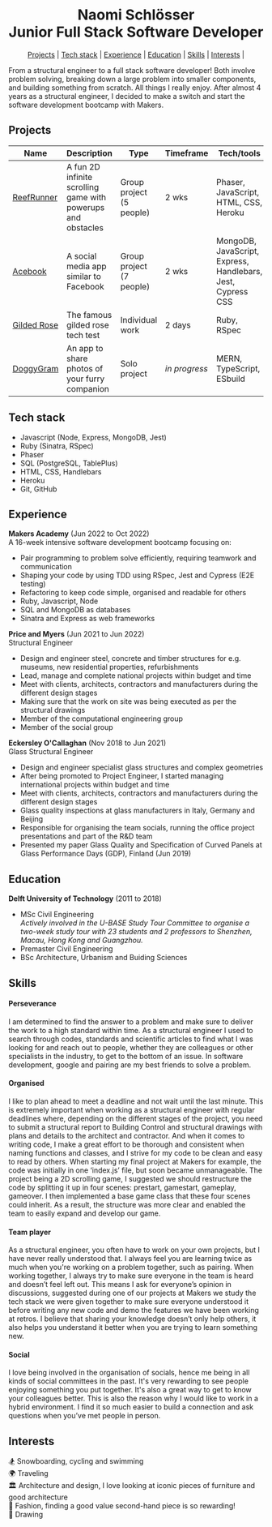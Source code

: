 <h1 align="center"> Naomi Schlösser <br> Junior Full Stack Software Developer </h1>

<p>
  <div align="center">
    <a href="https://github.com/naomischlosser/CV/blob/main/README.md#projects">Projects</a> |
    <a href="https://github.com/naomischlosser/CV/blob/main/README.md#tech-stack">Tech stack</a> |
    <a href="https://github.com/naomischlosser/CV/blob/main/README.md#experience">Experience</a> |
    <a href="https://github.com/naomischlosser/CV/blob/main/README.md#education">Education</a> |
    <a href="https://github.com/naomischlosser/CV/blob/main/README.md#skills">Skills</a> |
    <a href="https://github.com/naomischlosser/CV/blob/main/README.md#interests">Interests</a> |
  </div>
</p>

From a structural engineer to a full stack software developer! Both involve problem solving, breaking down a large problem into smaller components, and building something from scratch. All things I really enjoy. After almost 4 years as a structural engineer, I decided to make a switch and start the software development bootcamp with Makers.

## Projects

| Name                                                             | Description       | Type     | Timeframe | Tech/tools                           |
| ---------------------------------------------------------------- | ----------------- | -------- | --------- | ------------------------------------ |
| [ReefRunner](https://github.com/naomischlosser/team-sea-urchins) | A fun 2D infinite scrolling game with powerups and obstacles | Group project (5 people) | 2 wks | Phaser, JavaScript, HTML, CSS, Heroku |
| [Acebook](https://github.com/naomischlosser/acebook-node-slugs) | A social media app similar to Facebook | Group project (7 people) | 2 wks | MongoDB, JavaScript, Express, Handlebars, Jest, Cypress CSS |
| [Gilded Rose](https://github.com/naomischlosser/individual-challenges/tree/main/gilded-rose-tech-test) | The famous gilded rose tech test | Individual work | 2 days | Ruby, RSpec |
| [DoggyGram](https://github.com/naomischlosser/doggy-gram) | An app to share photos of your furry companion | Solo project | *in progress* | MERN, TypeScript, ESbuild |

## Tech stack
- Javascript (Node, Express, MongoDB, Jest)
- Ruby (Sinatra, RSpec)
- Phaser
- SQL (PostgreSQL, TablePlus)
- HTML, CSS, Handlebars
- Heroku
- Git, GitHub

## Experience

**Makers Academy** (Jun 2022 to Oct 2022)  
A 16-week intensive software development bootcamp focusing on:

- Pair programming to problem solve efficiently, requiring teamwork and communication
- Shaping your code by using TDD using RSpec, Jest and Cypress (E2E testing)
- Refactoring to keep code simple, organised and readable for others
- Ruby, Javascript, Node
- SQL and MongoDB as databases
- Sinatra and Express as web frameworks

**Price and Myers** (Jun 2021 to Jun 2022)  
Structural Engineer

- Design and engineer steel, concrete and timber structures for e.g. museums, new residential properties, refurbishments
- Lead, manage and complete national projects within budget and time
- Meet with clients, architects, contractors and manufacturers during the different design stages
- Making sure that the work on site was being executed as per the structural drawings
- Member of the computational engineering group
- Member of the social group

**Eckersley O'Callaghan** (Nov 2018 to Jun 2021)  
Glass Structural Engineer

- Design and engineer specialist glass structures and complex geometries
- After being promoted to Project Engineer, I started managing international projects within budget and time
- Meet with clients, architects, contractors and manufacturers during the different design stages
- Glass quality inspections at glass manufacturers in Italy, Germany and Beijing
- Responsible for organising the team socials, running the office project presentations and part of the R&D team
- Presented my paper Glass Quality and Specification of Curved Panels at Glass Performance Days (GDP), Finland (Jun 2019)

## Education

**Delft University of Technology** (2011 to 2018)

- MSc Civil Engineering <br />
  *Actively involved in the U-BASE Study Tour Committee to organise a two-week study tour with 23 students and 2 professors to Shenzhen, Macau, Hong Kong and Guangzhou.*
- Premaster Civil Engineering
- BSc Architecture, Urbanism and Buiding Sciences

## Skills

#### Perseverance
I am determined to find the answer to a problem and make sure to deliver the work to a high standard within time. As a structural engineer I used to search through codes, standards and scientific articles to find what I was looking for and reach out to people, whether they are colleagues or other specialists in the industry, to get to the bottom of an issue. In software development, google and pairing are my best friends to solve a problem.

#### Organised
I like to plan ahead to meet a deadline and not wait until the last minute. This is extremely important when working as a structural engineer with regular deadlines where, depending on the different stages of the project, you need to submit a structural report to Building Control and structural drawings with plans and details to the architect and contractor. And when it comes to writing code, I make a great effort to be thorough and consistent when naming functions and classes, and I strive for my code to be clean and easy to read by others. When starting my final project at Makers for example, the code was initially in one ‘index.js’ file, but soon became unmanageable. The project being a 2D scrolling game, I suggested we should restructure the code by splitting it up in four scenes: prestart, gamestart, gameplay, gameover. I then implemented a base game class that these four scenes could inherit. As a result, the structure was more clear and enabled the team to easily expand and develop our game.

#### Team player
As a structural engineer, you often have to work on your own projects, but I have never really understood that. I always feel you are learning twice as much when you're working on a problem together, such as pairing. When working together, I always try to make sure everyone in the team is heard and doesn’t feel left out. This means I ask for everyone’s opinion in discussions, suggested during one of our projects at Makers we study the tech stack we were given together to make sure everyone understood it before writing any new code and demo the features we have been working at retros. I believe that sharing your knowledge doesn’t only help others, it also helps you understand it better when you are trying to learn something new.

#### Social
I love being involved in the organisation of socials, hence me being in all kinds of social committees in the past. It's very rewarding to see people enjoying something you put together. It's also a great way to get to know your colleagues better. This is also the reason why I would like to work in a hybrid environment. I find it so much easier to build a connection and ask questions when you’ve met people in person.

## Interests

🏂 Snowboarding, cycling and swimming <br />
🌍 Traveling <br />
🏛️ Architecture and design, I love looking at iconic pieces of furniture and good architecture <br />
👚 Fashion, finding a good value second-hand piece is so rewarding! <br />
🎨 Drawing
